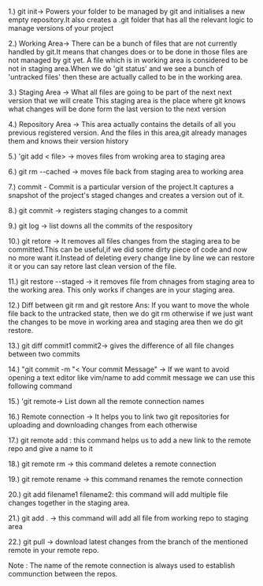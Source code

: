 1.) git init-> Powers your folder to be managed by git and initialises a new empty repository.It also creates a .git folder that has all the relevant logic to manage versions of your project

2.) Working Area-> There can be a bunch of files that are not currently handled by git.It means that changes does or to be done in those files are not managed by git yet. A file which is in working area is considered to be not in staging area.When we do 'git status' and we see a bunch of 'untracked files' then these are actually called to be in the working area.

3.) Staging Area -> What all files are going to be part of the next next version that we will create This staging area is the place where git knows what changes will be done form the last version to the next version

4.) Repository Area -> This area actually contains the details of all you previous registered version. And the files in this area,git already manages them and knows their version history

5.) 'git add < file> -> moves files from wroking area to staging area

6.) git rm --cached -> moves file back from staging area to working area

7.) commit - Commit is a particular version of the project.It captures a snapshot of the project's staged changes and creates a version out of it.

8.) git commit -> registers staging changes to a commit

9.) git log -> list downs all the commits of the respository

10.) git retore -> It removes all files changes from the staging area to be committed.This can be useful,if we did some dirty piece of code and now no more want it.Instead of deleting every change line by line we can restore it or you can say retore last clean version of the file.

11.) git restore --staged -> it removes file from chnages from staging area to the working area. This only works if changes are in your staging area.

12.) Diff between git rm and git restore Ans: If you want to move the whole file back to the untracked state, then we do git rm otherwise if we just want the changes to be move in working area and staging area then we do git restore.

13.) git diff commit1 commit2-> gives the difference of all file changes between two commits

14.) "git commit -m "< Your commit Message" -> If we want to avoid opening a text editor like vim/name to add commit message we can use this following command

15.) 'git remote-> List down all the remote connection names

16.) Remote connection -> It helps you to link two git repositories for uploading and downloading changes from each otherwise

17.) git remote add : this command helps us to add a new link to the remote repo and give a name to it

18.) git remote rm -> this command deletes a remote connection

19.) git remote rename -> this command renames the remote connection

20.) git add filename1 filename2: this command will add multiple file changes together in the staging area.

21.) git add . -> this command will add all file from working repo to staging area

22.) git pull -> download latest changes from the branch of the mentioned remote in your remote repo.

Note : The name of the remote connection is always used to establish communction between the repos.
